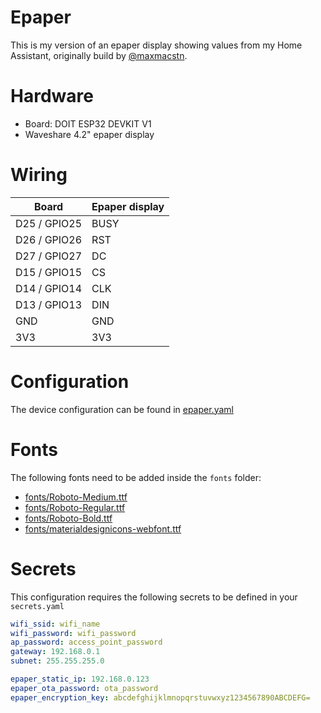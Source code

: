 # Epaper
This is my version of an epaper display showing values from my Home Assistant, originally build by [@maxmacstn](https://github.com/maxmacstn/HA-ePaper-Display).

# Hardware
 - Board: DOIT ESP32 DEVKIT V1
 - Waveshare 4.2" epaper display

# Wiring
| Board | Epaper display |
|--|--|
| D25 / GPIO25 | BUSY |
| D26 / GPIO26 | RST |
| D27 / GPIO27 | DC |
| D15 / GPIO15 | CS |
| D14 / GPIO14 | CLK |
| D13 / GPIO13 | DIN |
| GND | GND |
| 3V3 | 3V3 |

# Configuration
The device configuration can be found in [epaper.yaml](../epaper.yaml)

# Fonts
The following fonts need to be added inside the `fonts` folder:
 - [fonts/Roboto-Medium.ttf](../fonts/Roboto-Medium.ttf)
 - [fonts/Roboto-Regular.ttf](../fonts/Roboto-Regular.ttf)
 - [fonts/Roboto-Bold.ttf](../fonts/Roboto-Bold.ttf)
 - [fonts/materialdesignicons-webfont.ttf](../fonts/materialdesignicons-webfont.ttf)

# Secrets
This configuration requires the following secrets to be defined in your `secrets.yaml`

```yaml
wifi_ssid: wifi_name
wifi_password: wifi_password
ap_password: access_point_password
gateway: 192.168.0.1
subnet: 255.255.255.0

epaper_static_ip: 192.168.0.123
epaper_ota_password: ota_password
epaper_encryption_key: abcdefghijklmnopqrstuvwxyz1234567890ABCDEFG=
```
